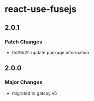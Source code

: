 # react-use-fusejs

## 2.0.1

### Patch Changes

- 0df9d2f: update package information

## 2.0.0

### Major Changes

- migrated to gatsby v5
